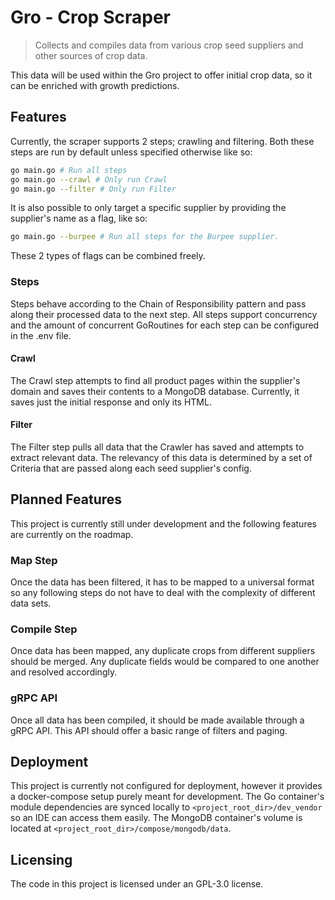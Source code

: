 # Gro - Crop Scraper
> Collects and compiles data from various crop seed suppliers and other sources of crop data.

This data will be used within the Gro project to offer initial crop data, so it can be enriched with growth predictions.

## Features
Currently, the scraper supports 2 steps; crawling and filtering.
Both these steps are run by default unless specified otherwise like so:
```bash
go main.go # Run all steps
go main.go --crawl # Only run Crawl
go main.go --filter # Only run Filter
```
It is also possible to only target a specific supplier by providing the supplier's name as a flag, like so:
```bash
go main.go --burpee # Run all steps for the Burpee supplier.
```
These 2 types of flags can be combined freely.
### Steps
Steps behave according to the Chain of Responsibility pattern and pass along their processed data to the next step.
All steps support concurrency and the amount of concurrent GoRoutines for each step can be configured in the .env file.
#### Crawl
The Crawl step attempts to find all product pages within the supplier's domain and saves their contents to a MongoDB database.
Currently, it saves just the initial response and only its HTML.
#### Filter
The Filter step pulls all data that the Crawler has saved and attempts to extract relevant data.
The relevancy of this data is determined by a set of Criteria that are passed along each seed supplier's config.

## Planned Features
This project is currently still under development and the following features are currently on the roadmap.
### Map Step
Once the data has been filtered, it has to be mapped to a universal format so any following steps do not have to deal with
the complexity of different data sets.
### Compile Step
Once data has been mapped, any duplicate crops from different suppliers should be merged.
Any duplicate fields would be compared to one another and resolved accordingly.
### gRPC API
Once all data has been compiled, it should be made available through a gRPC API.
This API should offer a basic range of filters and paging.

## Deployment
This project is currently not configured for deployment, however it provides a docker-compose setup purely meant for development.
The Go container's module dependencies are synced locally to `<project_root_dir>/dev_vendor` so an IDE can access them easily.
The MongoDB container's volume is located at `<project_root_dir>/compose/mongodb/data`.

## Licensing
The code in this project is licensed under an GPL-3.0 license.